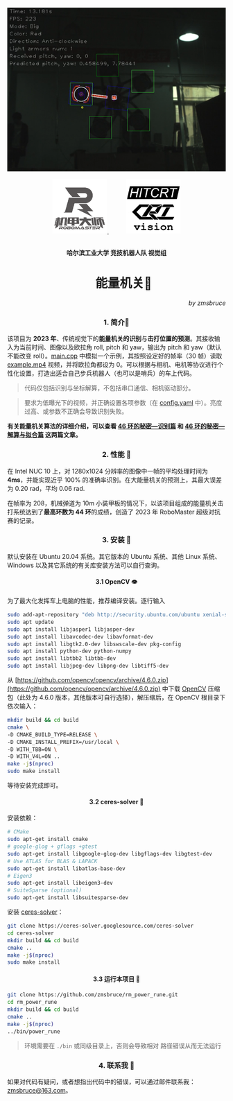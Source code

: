 ![](./img/cover.png)

<div align="center" float="left">
<a href="https://www.robomaster.com/zh-CN">
<img src="./img/RoboMaster-mecha-logo.png" width=25% />
</a>
&nbsp;&nbsp;&nbsp;&nbsp;&nbsp;&nbsp;&nbsp;&nbsp;&nbsp;
<img src="./img/hitcrt-vision-logo.png" width=25% />
</div>

<br>

**<div align="center">哈尔滨工业大学 竞技机器人队 视觉组</div>**


# <div align="center"> &nbsp;&nbsp;&nbsp;&nbsp;&nbsp;能量机关🎯</div>


*<div align="right">by zmsbruce</div>*

### <div align="center"> 1. 简介📓 </div>

该项目为 **2023 年**、传统视觉下的**能量机关的识别**与**击打位置的预测**。其接收输入为当前时间、图像以及欧拉角 roll, pitch 和 yaw，输出为 pitch 和 yaw（默认不能改变 roll）。[main.cpp](./main.cpp) 中模拟一个示例，其按照设定好的帧率（30 帧）读取 [example.mp4](./example.mp4) 视频，并将欧拉角都设为 0。可以根据与相机、电机等协议进行个性化设置，打造出适合自己步兵机器人（也可以是哨兵）的车上代码。

> 代码仅包括识别与坐标解算，不包括串口通信、相机驱动部分。

> 要求为低曝光下的视频，并正确设置各项参数（在 [config.yaml](./config.yaml) 中）。亮度过高、或参数不正确会导致识别失败。

**有关能量机关算法的详细介绍，可以查看 [46 环的秘密—识别篇](https://zmsbruce.github.io/posts/46%E7%8E%AF%E7%9A%84%E7%A7%98%E5%AF%86-%E8%AF%86%E5%88%AB%E7%AF%87/) 和 [46 环的秘密—解算与拟合篇](https://zmsbruce.github.io/posts/46%E7%8E%AF%E7%9A%84%E7%A7%98%E5%AF%86-%E8%A7%A3%E7%AE%97%E4%B8%8E%E6%8B%9F%E5%90%88%E7%AF%87/) 这两篇文章。**

### <div align="center"> 2. 性能 🚀 </div>

在 Intel NUC 10 上，对 1280x1024 分辨率的图像中一帧的平均处理时间为 **4ms**，并能实现近乎 100% 的准确率识别。在大能量机关的预测上，其最大误差为 0.20 rad，平均 0.06 rad. 

在帧率为 208，机械弹道为 10m 小装甲板的情况下，以该项目组成的能量机关击打系统达到了**最高环数为 44 环**的成绩，创造了 2023 年 RoboMaster 超级对抗赛的记录。

### <div align="center"> 3. 安装 🔨 </div>

默认安装在 Ubuntu 20.04 系统。其它版本的 Ubuntu 系统、其他 Linux 系统、Windows 以及其它系统的有关库安装方法可以自行查询。

#### <div align="center"> 3.1 OpenCV 👁️  </div>

为了最大化发挥车上电脑的性能，推荐编译安装。逐行输入

```bash
sudo add-apt-repository "deb http://security.ubuntu.com/ubuntu xenial-security main"
sudo apt update
sudo apt install libjasper1 libjasper-dev
sudo apt install libavcodec-dev libavformat-dev
sudo apt install libgtk2.0-dev libswscale-dev pkg-config
sudo apt install python-dev python-numpy
sudo apt install libtbb2 libtbb-dev
sudo apt install libjpeg-dev libpng-dev libtiff5-dev
```

从 [https://github.com/opencv/opencv/archive/4.6.0.zip](https://github.com/opencv/opencv/archive/4.6.0.zip) 中下载 [OpenCV](https://opencv.org/) 压缩包（此处为 4.6.0 版本，其他版本可自行选择），解压缩后，在 OpenCV 根目录下依次输入：

```bash
mkdir build && cd build
cmake \
-D CMAKE_BUILD_TYPE=RELEASE \
-D CMAKE_INSTALL_PREFIX=/usr/local \
-D WITH_TBB=ON \
-D WITH_V4L=ON ..
make -j$(nproc)
sudo make install
```

等待安装完成即可。

#### <div align="center"> 3.2 ceres-solver 🔢  </div>

安装依赖：

```bash
# CMake
sudo apt-get install cmake
# google-glog + gflags +gtest
sudo apt-get install libgoogle-glog-dev libgflags-dev libgtest-dev
# Use ATLAS for BLAS & LAPACK
sudo apt-get install libatlas-base-dev
# Eigen3
sudo apt-get install libeigen3-dev
# SuiteSparse (optional)
sudo apt-get install libsuitesparse-dev
```

安装 [ceres-solver](http://ceres-solver.org/)：

```bash
git clone https://ceres-solver.googlesource.com/ceres-solver
cd ceres-solver
mkdir build && cd build
cmake ..
make -j$(nproc)
sudo make install
```

#### <div align="center"> 3.3 运行本项目 👻  </div>

```bash
git clone https://github.com/zmsbruce/rm_power_rune.git
cd rm_power_rune
mkdir build && cd build
cmake ..
make -j$(nproc)
../bin/power_rune
```

> 环境需要在 `./bin` 或同级目录上，否则会导致相对 路径错误从而无法运行

### <div align="center"> 4. 联系我 📧 </div>

如果对代码有疑问，或者想指出代码中的错误，可以通过邮件联系我：[zmsbruce@163.com](zmsbruce@163.com)。